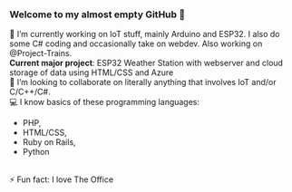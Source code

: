 ### Welcome to my almost empty GitHub 👋

🔭 I’m currently working on IoT stuff, mainly Arduino and ESP32. I also do some C# coding and occasionally take on webdev. Also working on @Project-Trains.
<br>
<b>Current major project</b>: ESP32 Weather Station with webserver and cloud storage of data using HTML/CSS and Azure
<br>
👯 I’m looking to collaborate on literally anything that involves IoT and/or C/C++/C#.
<br>
💻 I know basics of these programming languages:
- PHP,
- HTML/CSS,
- Ruby on Rails,
- Python
<br>
⚡ Fun fact: I love The Office
